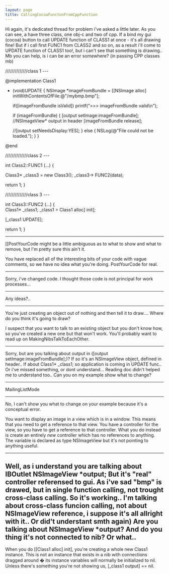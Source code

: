 ```yaml
---
layout: page
title: CallingCocoaFunctonFromCppFunction
---
```




Hi again, it's dedicated thread for problem i've asked a little later. As you can see, a have three class, one obj-c and two of cpp. If a bind my gui (cocoa) button to call UPDATE function of CLASS1 at once - it's all drawing fine! But if i call first FUNC1 from CLASS2 and so on, as a result i'll come to UPDATE function of CLASS1 too!, but i can't see that something is drawing.. Mb you can help, is i can be an error somewhere? (in  passing CPP classes mb)

    

//////////////class 1 ---

@implementation Class1

- (void)UPDATE
{
  NSImage *imageFromBundle = [[NSImage alloc] initWithContentsOfFile:@"/mybmp.bmp"];
  
  if([imageFromBundle isValid]) printf(">>> imageFromBundle valid\n");
  
  if (imageFromBundle)
  {
    [output setImage:imageFromBundle];  //NSImageView* output in header
    [imageFromBundle release];
    
    //[output setNeedsDisplay:YES];
  }
  else
  {
    NSLog(@"File could not be loaded.");
  }
}

@end

//////////////class 2 ---

int Class2::FUNC1 (...)
{  
 
  Class3* _class3 = new Class3();
  _class3-> FUNC2(data);

  return 1;
}


//////////////class 3 ---

int Class3::FUNC2 (...)
{  
  Class1* _class1;
  _class1 = Class1 alloc] init];

  [_class1 UPDATE];

  return 1;
}



----
[[PostYourCode might be a little ambiguous as to what to show and what to remove, but I'm pretty sure this ain't it.

You have replaced all of the interesting bits of your code with vague comments, so we have no idea what you're doing. PostYourCode for real.

----
Sorry, i've changed code. I thought those code is not principal for work processes...

----
Any ideas?..

----
You're just creating an object out of nothing and then tell it to draw.... Where do you think it's going to draw?

I suspect that you want to talk to an existing object but you don't know how, so you've created a new one but that won't work. You'll probably want to read up on MakingNibsTalkToEachOther.

----
Sorry, but are you talking about  output in ([output setImage:imageFromBundle];)? If so it's an NSImageView object, defined in header..  If about Class1* _class1; so application is coming in UPDATE func.. Or i've missed something, or dont understand... Reading doc didn't helped me to understand too.. Can you on my example show what to change?

----

MailingListMode

----

No, I can't show you what to change on your example because it's a conceptual error.

You want to display an image in a view which is in a window. This means that you need to get a reference to that view. You have a controller for the view, so you have to get a reference to that controller. What you do instead is create an entirely *new* controller which has no references to anything. The variable is declared as type NSImageView but it's not pointing to anything useful.

----
Well, as i understand you are talking about   IBOutlet NSImageView *output; But it's "real" controller referensed to gui. As i've sad "bmp" is drawed, but in single function calling, not trought cross-class calling. So it's working.. I'm talking about cross-class funcion calling, not about NSImageView reference, i suppose it's all allright with it.. Or did't understant smth again) Are you talking about NSImageView *output? And do you thing it's not connected to nib? Or what..
----
When you do [[Class1 alloc] init], you're creating a whole new Class1 instance. This is not an instance that exists in a nib with connections dragged around � its instance variables will normally be initialized to nil. Unless there's something you're not showing us, [_class1 output] == nil.

